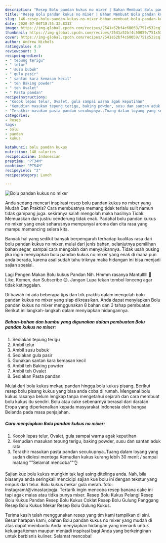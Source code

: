 ```yaml
---
description: "Resep Bolu pandan kukus no mixer | Bahan Membuat Bolu pandan kukus no mixer Yang Enak dan Simpel"
title: "Resep Bolu pandan kukus no mixer | Bahan Membuat Bolu pandan kukus no mixer Yang Enak dan Simpel"
slug: 146-resep-bolu-pandan-kukus-no-mixer-bahan-membuat-bolu-pandan-kukus-no-mixer-yang-enak-dan-simpel
date: 2020-07-06T18:55:32.831Z
image: https://img-global.cpcdn.com/recipes/2541a52bf4c60059/751x532cq70/bolu-pandan-kukus-no-mixer-foto-resep-utama.jpg
thumbnail: https://img-global.cpcdn.com/recipes/2541a52bf4c60059/751x532cq70/bolu-pandan-kukus-no-mixer-foto-resep-utama.jpg
cover: https://img-global.cpcdn.com/recipes/2541a52bf4c60059/751x532cq70/bolu-pandan-kukus-no-mixer-foto-resep-utama.jpg
author: Andrew Nichols
ratingvalue: 4.9
reviewcount: 3
recipeingredient:
- " tepung terigu"
- " telur"
- " susu bubuk"
- " gula pasir"
- " santan kara kemasan kecil"
- " teh Baking powder"
- " teh Ovalet"
- " Pasta pandan"
recipeinstructions:
- "Kocok lepas telur, Ovalet, gula sampai warna agak keputihan"
- "Kemudian masukan tepung terigu, baking powder, susu dan santan aduk rata"
- "Terakhir masukan pasta pandan secukupnya..Tuang dalam loyang yang sudah diolesi mentega Kemudian kukus kurang lebih 30 menit / sampai matang &#34;&#34;Selamat mencoba&#34;&#34;👌"
categories:
- Resep
tags:
- bolu
- pandan
- kukus

katakunci: bolu pandan kukus 
nutrition: 148 calories
recipecuisine: Indonesian
preptime: "PT34M"
cooktime: "PT54M"
recipeyield: "2"
recipecategory: Lunch

---
```



![Bolu pandan kukus no mixer](https://img-global.cpcdn.com/recipes/2541a52bf4c60059/751x532cq70/bolu-pandan-kukus-no-mixer-foto-resep-utama.jpg)

Anda sedang mencari inspirasi resep bolu pandan kukus no mixer yang Mudah Dan Praktis? Cara membuatnya memang tidak terlalu sulit namun tidak gampang juga. sekiranya salah mengolah maka hasilnya Tidak Memuaskan dan justru cenderung tidak enak. Padahal bolu pandan kukus no mixer yang enak seharusnya mempunyai aroma dan cita rasa yang mampu memancing selera kita.

Banyak hal yang sedikit banyak berpengaruh terhadap kualitas rasa dari bolu pandan kukus no mixer, mulai dari jenis bahan, selanjutnya pemilihan bahan segar, sampai cara mengolah dan menyajikannya. Tidak usah pusing jika ingin menyiapkan bolu pandan kukus no mixer yang enak di mana pun anda berada, karena asal sudah tahu triknya maka hidangan ini bisa menjadi sajian spesial.

Lagi Pengen Makan Bolu kukus Pandan Nih. Hmmm rasanya Mantulllll 🤩 Like, Komen, dan Subscribe 😍. Jangan Lupa tekan tombol lonceng agar tidak ketinggalan.


Di bawah ini ada beberapa tips dan trik praktis dalam mengolah bolu pandan kukus no mixer yang siap dikreasikan. Anda dapat menyiapkan Bolu pandan kukus no mixer menggunakan 8 bahan dan 3 tahap pembuatan. Berikut ini langkah-langkah dalam menyiapkan hidangannya.

<!--inarticleads1-->

##### Bahan-bahan dan bumbu yang digunakan dalam pembuatan Bolu pandan kukus no mixer:

1. Sediakan  tepung terigu
1. Ambil  telur
1. Ambil  susu bubuk
1. Sediakan  gula pasir
1. Gunakan  santan kara kemasan kecil
1. Ambil  teh Baking powder
1. Ambil  teh Ovalet
1. Sediakan  Pasta pandan


Mulai dari bolu kukus mekar, pandan hingga bolu kukus pisang. Berikut resep bolu pisang kukus yang bisa anda coba di rumah. Mengenal bolu kukus rasanya belum lengkap tanpa mengetahui sejarah dan cara membuat bolu kukus itu sendiri. Bolu atau cake sebenarnya berasal dari daratan Eropa yang diperkenalkan kepada masyarakat Indonesia oleh bangsa Belanda pada masa penjajahan. 

<!--inarticleads2-->

##### Cara menyiapkan Bolu pandan kukus no mixer:

1. Kocok lepas telur, Ovalet, gula sampai warna agak keputihan
1. Kemudian masukan tepung terigu, baking powder, susu dan santan aduk rata
1. Terakhir masukan pasta pandan secukupnya..Tuang dalam loyang yang sudah diolesi mentega Kemudian kukus kurang lebih 30 menit / sampai matang &#34;&#34;Selamat mencoba&#34;&#34;👌


Sajian kue bolu kukus mungkin tak lagi asing ditelinga anda. Nah, bila biasanya anda seringkali mencicipi sajian kue bolu ini dengan tekstur yang empuk dari telur. Bolu kukus mekar gula merah. foto: Instagram/@vinastarjogja. Tertarik ingin mencoba resep banana cake ini tapi agak malas atau tidka punya mixer. Resep Bolu Kukus Pelangi Resep Bolu Kukus Pandan Resep Bolu Kukus Coklat Resep Bolu Gulung Panggang Resep Bolu Kukus Mekar Resep Bolu Gulung Kukus. 

Terima kasih telah menggunakan resep yang tim kami tampilkan di sini. Besar harapan kami, olahan Bolu pandan kukus no mixer yang mudah di atas dapat membantu Anda menyiapkan hidangan yang menarik untuk keluarga/teman maupun menjadi inspirasi bagi Anda yang berkeinginan untuk berbisnis kuliner. Selamat mencoba!
